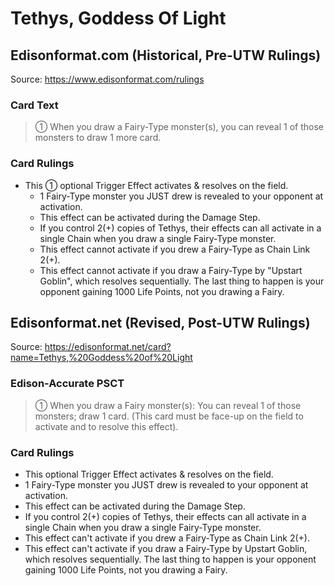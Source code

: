 # Tethys, Goddess Of Light

## Edisonformat.com (Historical, Pre-UTW Rulings)

Source: https://www.edisonformat.com/rulings

### Card Text

> ① When you draw a Fairy-Type monster(s), you can reveal 1 of those monsters to draw 1 more card.

### Card Rulings

*   This ① optional Trigger Effect activates & resolves on the field.
    *   1 Fairy-Type monster you JUST drew is revealed to your opponent at activation.
    *   This effect can be activated during the Damage Step.
    *   If you control 2(+) copies of Tethys, their effects can all activate in a single Chain when you draw a single Fairy-Type monster.
    *   This effect cannot activate if you drew a Fairy-Type as Chain Link 2(+).
    *   This effect cannot activate if you draw a Fairy-Type by "Upstart Goblin", which resolves sequentially. The last thing to happen is your opponent gaining 1000 Life Points, not you drawing a Fairy.

## Edisonformat.net (Revised, Post-UTW Rulings)

Source: https://edisonformat.net/card?name=Tethys,%20Goddess%20of%20Light

### Edison-Accurate PSCT

> ① When you draw a Fairy monster(s): You can reveal 1 of those monsters; draw 1 card. (This card must be face-up on the field to activate and to resolve this effect).

### Card Rulings

*   This optional Trigger Effect activates & resolves on the field.
*   1 Fairy-Type monster you JUST drew is revealed to your opponent at activation.
*   This effect can be activated during the Damage Step.
*   If you control 2(+) copies of Tethys, their effects can all activate in a single Chain when you draw a single Fairy-Type monster.
*   This effect can't activate if you drew a Fairy-Type as Chain Link 2(+).
*   This effect can't activate if you draw a Fairy-Type by Upstart Goblin, which resolves sequentially. The last thing to happen is your opponent gaining 1000 Life Points, not you drawing a Fairy.
            